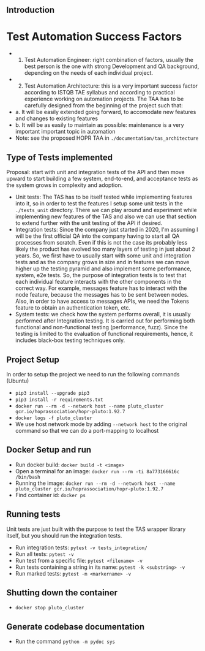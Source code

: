 ## Introduction
# Test Automation Success Factors
- 1. Test Automation Engineer: right combination of factors, usually the best person is the one with strong Development and QA background,
depending on the needs of each individual project.
- 2. Test Automation Architecture: this is a very important success factor according to ISTQB TAE syllabus and according to
practical experience working on automation projects. The TAA has to be carefully designed from the beginning of the project such that:
- a. It will be easily extended going forward, to accomodate new features and changes to existing features
- b. It will be as easily to maintain as possible: maintenance is a very important important topic in automation
- Note: see the proposed HOPR TAA in `./documentation/tas_architecture`

## Type of Tests implemented
Proposal: start with unit and integration tests of the API and then move upward to start building a few system, end-to-end, and
acceptance tests as the system grows in complexity and adoption.

- Unit tests: The TAS has to be itself tested while implementing features into it, so in order to test the features I setup some unit tests
in the `./tests_unit` directory. There we can play around and experiment while implementing new features of the TAS and also we can use that
section to extend further with the unit testing of the API if desired.
- Integration tests: Since the company just started in 2020, I'm assuming I will be the first official QA into the company having to start all QA
processes from scratch. Even if this is not the case its probably less likely the product has evolved too many layers of testing in just about 2 years.
So, we first have to usually start with some unit and integration tests and as the company grows in size and in features we can move higher up the
testing pyramid and also implement some performance, system, e2e tests.
So, the purpose of integration tests is to test that each individual feature interacts with the other components in the correct way.
For example, messages feature has to interact with the node feature, because the messages has to be sent between nodes. Also, in order to have access
to messages APIs, we need the Tokens feature to obtain an authentication token, etc.
- System tests: we check how the system performs overall, it is usually performed after Integration testing. It is carried out for performing both
functional and non-functional testing (performance, fuzz). Since the testing is limited to the evaluation of functional requirements, hence, it includes black-box testing techniques only.

## Project Setup
In order to setup the project we need to run the following commands (Ubuntu)
- `pip3 install --upgrade pip3`
- `pip3 install -r requirements.txt`
- `docker run --rm -d --network host --name pluto_cluster gcr.io/hoprassociation/hopr-pluto:1.92.7`
- `docker logs -f pluto_cluster`
- We use host network mode by adding `--network host` to the original command so that we can do a port-mapping to localhost

## Docker Setup and run
- Run docker build: `docker build -t <image>`
- Open a terminal for an image: `docker run --rm -ti 8a773166616c /bin/bash`
- Running the image: `docker run --rm -d --network host --name pluto_cluster gcr.io/hoprassociation/hopr-pluto:1.92.7`
- Find container id: `docker ps`

## Running tests
Unit tests are just built with the purpose to test the TAS wrapper library itself, but you should run the integration tests.
- Run integration tests: `pytest -v tests_integration/`
- Run all tests: `pytest -v`
- Run test from a specific file: `pytest <filename> -v`
- Run tests containing a string in its name: `pytest -k <substring> -v`
- Run marked tests: `pytest -m <markername> -v`

## Shutting down the container
- `docker stop pluto_cluster`

## Generate codebase documentation
- Run the command `python -m pydoc sys`